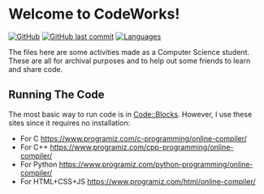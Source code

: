 # Welcome to CodeWorks!
[![GitHub](https://img.shields.io/github/license/lnxsnw/codeworks?color=0069c0&label=License%20Type%3A&style=flat-square)](https://github.com/lnxsnw/codeworks/blob/main/LICENSE)
[![GitHub last commit](https://img.shields.io/github/last-commit/lnxsnw/codeworks?color=0069c0&label=Last%20Changes%20Made%20on%3A%20&style=flat-square)](https://github.com/lnxsnw/codeworks/commits/main) 
[![Languages](https://img.shields.io/badge/Language(s)%20Used%3A%20-C%2B%2B-0069c0?color=0069c0&style=flat-square)](https://github.com/lnxsnw/codeworks)

The files here are some activities made as a Computer Science student.
These are all for archival purposes and to help out some friends to learn and share code.

## Running The Code
The most basic way to run code is in [Code::Blocks](https://www.codeblocks.org/). However, I use these sites since it requires no installation:

- For C
https://www.programiz.com/c-programming/online-compiler/
- For C++
https://www.programiz.com/cpp-programming/online-compiler/
- For Python
https://www.programiz.com/python-programming/online-compiler/
- For HTML+CSS+JS
https://www.programiz.com/html/online-compiler/
